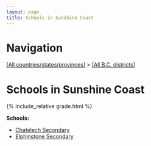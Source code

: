 ```yaml
---
layout: page
title: Schools in Sunshine Coast
---
```

# Navigation

[[All countries/states/provinces]](../..) > [[All B.C. districts]](..)

# Schools in Sunshine Coast

{% include_relative grade.html %}

**Schools:**

- [Chatelech Secondary](Chatelech_Secondary.md)
- [Elphinstone Secondary](Elphinstone_Secondary.md)
